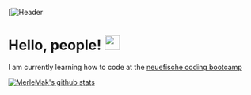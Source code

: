 [![Header](https://raw.githubusercontent.com/MerleMak/MerleMak/master/readme_header.png "Header")

# Hello, people! <img src="https://raw.githubusercontent.com/MerleMak/MerleMak/master/wave.gif" width="30px">

I am currently learning how to code at the [neuefische coding bootcamp](https://www.neuefische.de/)

[![MerleMak's github stats](https://github-readme-stats.vercel.app/api?username=MerleMak)](https://github.com/anuraghazra/github-readme-stats)

<!--
**MerleMak/MerleMak** is a ✨ _special_ ✨ repository because its `README.md` (this file) appears on your GitHub profile.

Here are some ideas to get you started:

- 🔭 I’m currently working on ...
- 🌱 I’m currently learning ...
- 👯 I’m looking to collaborate on ...
- 🤔 I’m looking for help with ...
- 💬 Ask me about ...
- 📫 How to reach me: ...
- 😄 Pronouns: ...
- ⚡ Fun fact: ...
-->
